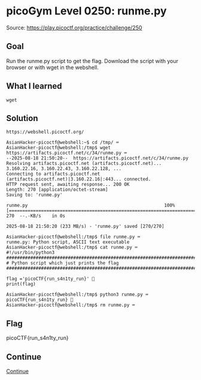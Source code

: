 # picoGym Level 0250: runme.py
Source: https://play.picoctf.org/practice/challenge/250

## Goal
Run the runme.py script to get the flag. Download the script with your browser or with wget in the webshell.

## What I learned
```
wget
```

## Solution
```
https://webshell.picoctf.org/

AsianHacker-picoctf@webshell:~$ cd /tmp/ ⌨️
AsianHacker-picoctf@webshell:/tmp$ wget https://artifacts.picoctf.net/c/34/runme.py ⌨️
--2025-08-18 21:50:20--  https://artifacts.picoctf.net/c/34/runme.py 
Resolving artifacts.picoctf.net (artifacts.picoctf.net)... 3.160.22.16, 3.160.22.43, 3.160.22.128, ...
Connecting to artifacts.picoctf.net (artifacts.picoctf.net)|3.160.22.16|:443... connected.
HTTP request sent, awaiting response... 200 OK
Length: 270 [application/octet-stream]
Saving to: 'runme.py'

runme.py                                                   100%[======================================================================================================================================>]     270  --.-KB/s    in 0s      

2025-08-18 21:50:20 (233 MB/s) - 'runme.py' saved [270/270]

AsianHacker-picoctf@webshell:/tmp$ file runme.py ⌨️
runme.py: Python script, ASCII text executable
AsianHacker-picoctf@webshell:/tmp$ cat runme.py ⌨️
#!/usr/bin/python3
################################################################################
# Python script which just prints the flag
################################################################################

flag ='picoCTF{run_s4n1ty_run}' 🔐
print(flag)

AsianHacker-picoctf@webshell:/tmp$ python3 runme.py ⌨️
picoCTF{run_s4n1ty_run} 🔐
AsianHacker-picoctf@webshell:/tmp$ rm runme.py ⌨️
```

## Flag
picoCTF{run_s4n1ty_run}

## Continue
[Continue](./picoGym0405.md)